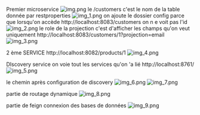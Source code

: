Premier microservice
![img.png](img.png)
le /customers c'est le nom de la table donnée par restproperties
![img_1.png](img_1.png)
on ajoute le dossier config parce que lorsqu'on accède http://localhost:8083/customers on n e voit pas l'id 
![img_2.png](img_2.png)
le role de la projection c'est d'afficher les champs  qu'on veut uniquement
http://localhost:8083/customers/1?projection=email
![img_3.png](img_3.png)

2 ème SERVICE
http://localhost:8082/products/1
![img_4.png](img_4.png)

DIscovery service  on voie tout les services qu'on 'a lié
http://localhost:8761/
![img_5.png](img_5.png)


le chemin après configuration de discovery
![img_6.png](img_6.png)
![img_7.png](img_7.png)

partie de routage dynamique
![img_8.png](img_8.png)

partie de feign connexion des bases de données 
![img_9.png](img_9.png)